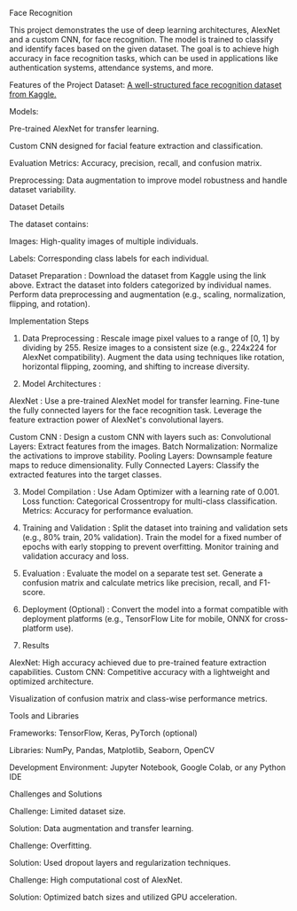 Face Recognition 

This project demonstrates the use of deep learning architectures, AlexNet and a custom CNN, for face recognition. The model is trained to classify and identify faces based on the given dataset. The goal is to achieve high accuracy in face recognition tasks, which can be used in applications like authentication systems, attendance systems, and more.

Features of the Project
Dataset: [A well-structured face recognition dataset from Kaggle.](https://www.kaggle.com/datasets/vasukipatel/face-recognition-dataset?resource=download&SSORegistrationToken=CfDJ8GXdT74sZy9Iv4qC0qaf2RflnRCP0SjFshFTr52Jjzs1orzJYhqbYvxrgaDpat1CTOZHZxPgWHzxbNqMPEydI1sxtPaJo387ki-BTyfwtZLzeAhCiury0wfbwn3w6pV4aeV0-Qxzjx-7HqQ11bYwhivHTuwEFSG6Mm4YcnBlzjI_oM7Cpu7-JDUUsMfPesTI9X1pk38hd1Qb-mzq7cuJsycNpKo6N1UaowMtsGrTMalnziMx67DP1p8cpp_NQiIK4j5rekvXXk57KsUdNf1cHxkPfWGYVeMTsYn03KwISWjuQgDa744WFxwF18scVP7UZBkktKuiymC31wh6s6aq&DisplayName=Dr.%20Rambabu%20Pemula)

Models:

Pre-trained AlexNet for transfer learning.

Custom CNN designed for facial feature extraction and classification.

Evaluation Metrics: Accuracy, precision, recall, and confusion matrix.

Preprocessing: Data augmentation to improve model robustness and handle dataset variability.


Dataset Details


The dataset contains:

Images: High-quality images of multiple individuals.

Labels: Corresponding class labels for each individual.

Dataset Preparation : 
Download the dataset from Kaggle using the link above.
Extract the dataset into folders categorized by individual names.
Perform data preprocessing and augmentation (e.g., scaling, normalization, flipping, and rotation).


Implementation Steps

1. Data Preprocessing : 
Rescale image pixel values to a range of [0, 1] by dividing by 255.
Resize images to a consistent size (e.g., 224x224 for AlexNet compatibility).
Augment the data using techniques like rotation, horizontal flipping, zooming, and shifting to increase diversity.


2. Model Architectures :
   
AlexNet : 
Use a pre-trained AlexNet model for transfer learning.
Fine-tune the fully connected layers for the face recognition task.
Leverage the feature extraction power of AlexNet's convolutional layers.

Custom CNN : 
Design a custom CNN with layers such as:
Convolutional Layers: Extract features from the images.
Batch Normalization: Normalize the activations to improve stability.
Pooling Layers: Downsample feature maps to reduce dimensionality.
Fully Connected Layers: Classify the extracted features into the target classes.


3. Model Compilation : 
Use Adam Optimizer with a learning rate of 0.001.
Loss function: Categorical Crossentropy for multi-class classification.
Metrics: Accuracy for performance evaluation.


4. Training and Validation : 
Split the dataset into training and validation sets (e.g., 80% train, 20% validation).
Train the model for a fixed number of epochs with early stopping to prevent overfitting.
Monitor training and validation accuracy and loss.


5. Evaluation : 
Evaluate the model on a separate test set.
Generate a confusion matrix and calculate metrics like precision, recall, and F1-score.


6. Deployment (Optional) : 
Convert the model into a format compatible with deployment platforms (e.g., TensorFlow Lite for mobile, ONNX for cross-platform use).


7. Results


AlexNet: High accuracy achieved due to pre-trained feature extraction capabilities.
Custom CNN: Competitive accuracy with a lightweight and optimized architecture.


Visualization of confusion matrix and class-wise performance metrics.

Tools and Libraries

Frameworks: TensorFlow, Keras, PyTorch (optional)

Libraries: NumPy, Pandas, Matplotlib, Seaborn, OpenCV

Development Environment: Jupyter Notebook, Google Colab, or any Python IDE

Challenges and Solutions

Challenge: Limited dataset size.

Solution: Data augmentation and transfer learning.

Challenge: Overfitting.

Solution: Used dropout layers and regularization techniques.

Challenge: High computational cost of AlexNet.

Solution: Optimized batch sizes and utilized GPU acceleration.

